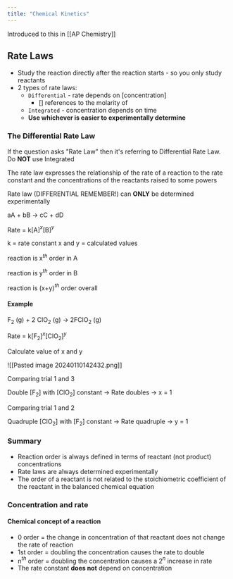 ```yaml
---
title: "Chemical Kinetics"
---
```


Introduced to this in [[AP Chemistry]]
## Rate Laws

- Study the reaction directly after the reaction starts - so you only study reactants
- 2 types of rate laws:
	- `Differential` - rate depends on \[concentration]
		- \[] references to the molarity of
	- `Integrated` - concentration depends on time
	- **Use whichever is easier to experimentally determine**

### The Differential Rate Law

If the question asks "Rate Law" then it's referring to Differential Rate Law. Do **NOT** use Integrated

The rate law expresses the relationship of the rate of a reaction to the rate constant and the concentrations of the reactants raised to some powers

Rate law (DIFFERENTIAL REMEMBER!) can **ONLY** be determined experimentally

aA + bB -> cC + dD

Rate = k\[A]$^x$\[B]$^y$ 

k = rate constant
x and y = calculated values

reaction is x$^{th}$ order in A

reaction is y$^{th}$ order in B

reaction is (x+y)$^{th}$ order overall

#### Example

F$_2$ (g) + 2 ClO$_2$ (g) -> 2FClO$_2$ (g)

Rate = k\[F$_2$]$^x$\[ClO$_2$]$^y$ 

Calculate value of x and y

![[Pasted image 20240110142432.png]]

Comparing trial 1 and 3

Double \[F$_2$] with \[ClO$_2$] constant -> Rate doubles -> x = 1

Comparing trial 1 and 2

Quadruple \[ClO$_2$] with \[F$_2$] constant -> Rate quadruple -> y = 1

### Summary

- Reaction order is always defined in terms of reactant (not product) concentrations
- Rate laws are always determined experimentally
- The order of a reactant is not related to the stoichiometric coefficient of the reactant in the balanced chemical equation

### Concentration and rate

#### Chemical concept of a reaction

- 0 order = the change in concentration of that reactant does not change the rate of reaction
- 1st order = doubling the concentration causes the rate to double
- n$^{th}$ order = doubling the concentration causes a 2$^n$ increase in rate
- The rate constant **does not** depend on concentration
